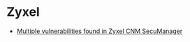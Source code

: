 # Zyxel
- [Multiple vulnerabilities found in Zyxel CNM SecuManager](https://pierrekim.github.io/blog/2020-03-09-zyxel-secumanager-0day-vulnerabilities.html)
